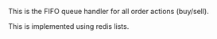 This is the FIFO queue handler for all order actions (buy/sell).

This is implemented using redis lists.
